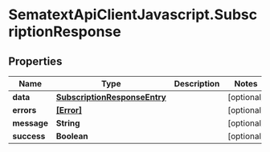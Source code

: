 # SematextApiClientJavascript.SubscriptionResponse

## Properties
| Name        | Type                                                          | Description | Notes      |
| ----------- | ------------------------------------------------------------- | ----------- | ---------- |
| **data**    | [**SubscriptionResponseEntry**](SubscriptionResponseEntry.md) |             | [optional] |
| **errors**  | [**[Error]**](Error.md)                                       |             | [optional] |
| **message** | **String**                                                    |             | [optional] |
| **success** | **Boolean**                                                   |             | [optional] |
